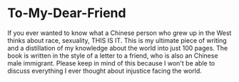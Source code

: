 # To-My-Dear-Friend
If you ever wanted to know what a Chinese person who grew up in the West thinks about race, sexuality, THIS IS IT. This is my ultimate piece of writing and a distillation of my knowledge about the world into just 100 pages. The book is written in the style of a letter to a friend, who is also an Chinese male immigrant. Please keep in mind of this because I won't be able to discuss everything I ever thought about injustice facing the world.  
